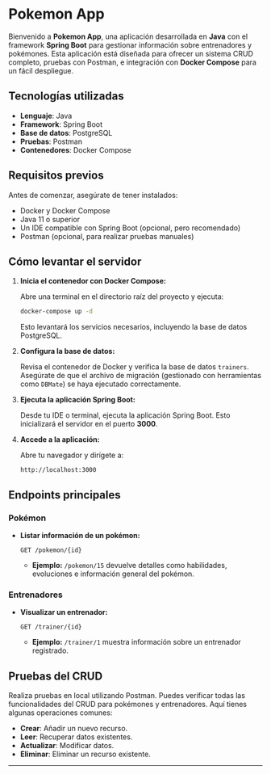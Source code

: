 # Pokemon App

Bienvenido a **Pokemon App**, una aplicación desarrollada en **Java** con el framework **Spring Boot** para gestionar información sobre entrenadores y pokémones. Esta aplicación está diseñada para ofrecer un sistema CRUD completo, pruebas con Postman, e integración con **Docker Compose** para un fácil despliegue.

## Tecnologías utilizadas

- **Lenguaje**: Java
- **Framework**: Spring Boot
- **Base de datos**: PostgreSQL
- **Pruebas**: Postman
- **Contenedores**: Docker Compose

## Requisitos previos

Antes de comenzar, asegúrate de tener instalados:

- Docker y Docker Compose
- Java 11 o superior
- Un IDE compatible con Spring Boot (opcional, pero recomendado)
- Postman (opcional, para realizar pruebas manuales)

## Cómo levantar el servidor

1. **Inicia el contenedor con Docker Compose:**

   Abre una terminal en el directorio raíz del proyecto y ejecuta:
   ```bash
   docker-compose up -d
   ```

   Esto levantará los servicios necesarios, incluyendo la base de datos PostgreSQL.

2. **Configura la base de datos:**

   Revisa el contenedor de Docker y verifica la base de datos `trainers`. Asegúrate de que el archivo de migración (gestionado con herramientas como `DBMate`) se haya ejecutado correctamente.

3. **Ejecuta la aplicación Spring Boot:**

   Desde tu IDE o terminal, ejecuta la aplicación Spring Boot. Esto inicializará el servidor en el puerto **3000**.

4. **Accede a la aplicación:**

   Abre tu navegador y dirígete a:
   ```
   http://localhost:3000
   ```

## Endpoints principales

### Pokémon

- **Listar información de un pokémon:**
  ```
  GET /pokemon/{id}
  ```
  - **Ejemplo:** `/pokemon/15` devuelve detalles como habilidades, evoluciones e información general del pokémon.

### Entrenadores

- **Visualizar un entrenador:**
  ```
  GET /trainer/{id}
  ```
  - **Ejemplo:** `/trainer/1` muestra información sobre un entrenador registrado.

## Pruebas del CRUD

Realiza pruebas en local utilizando Postman. Puedes verificar todas las funcionalidades del CRUD para pokémones y entrenadores. Aquí tienes algunas operaciones comunes:

- **Crear**: Añadir un nuevo recurso.
- **Leer**: Recuperar datos existentes.
- **Actualizar**: Modificar datos.
- **Eliminar**: Eliminar un recurso existente.

---


